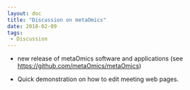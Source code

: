 ```yaml
---
layout: doc
title: "Discussion on metaOmics"
date: 2018-02-09
tags:
 - Discussion
---
```


- new release of metaOmics software and applications (see https://github.com/metaOmics/metaOmics)

- Quick demonstration on how to edit meeting web pages.
